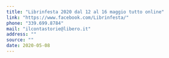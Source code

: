 ```yaml
---
title: "Librinfesta 2020 dal 12 al 16 maggio tutto online"
link: "https://www.facebook.com/Librinfesta/"
phone: "339.699.8784"
mail: "ilcontastorie@libero.it"
address: ""
source: ""
date: 2020-05-08
---
```

